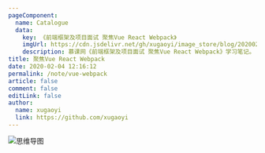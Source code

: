 ```yaml
---
pageComponent: 
  name: Catalogue
  data: 
    key: 《前端框架及项目面试 聚焦Vue React Webpack》
    imgUrl: https://cdn.jsdelivr.net/gh/xugaoyi/image_store/blog/20200204143633.png
    description: 慕课网《前端框架及项目面试 聚焦Vue React Webpack》学习笔记。
title: 聚焦Vue React Webpack
date: 2020-02-04 12:16:12
permalink: /note/vue-webpack
article: false
comment: false
editLink: false
author: 
  name: xugaoyi
  link: https://github.com/xugaoyi
---
```


![思维导图](/img/思维导图1.png)
